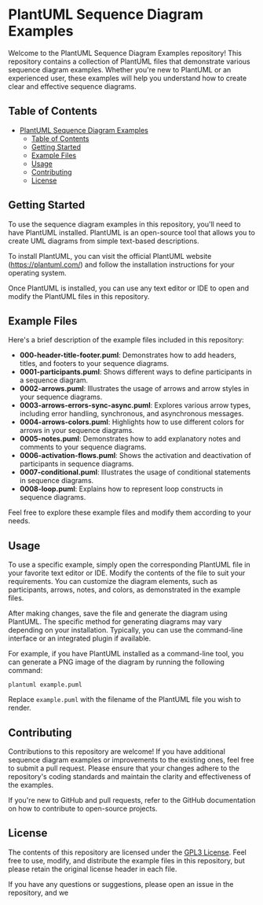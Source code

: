 # PlantUML Sequence Diagram Examples

Welcome to the PlantUML Sequence Diagram Examples repository! This repository contains a collection of PlantUML files that demonstrate various sequence diagram examples. Whether you're new to PlantUML or an experienced user, these examples will help you understand how to create clear and effective sequence diagrams.

## Table of Contents

- [PlantUML Sequence Diagram Examples](#plantuml-sequence-diagram-examples)
  - [Table of Contents](#table-of-contents)
  - [Getting Started](#getting-started)
  - [Example Files](#example-files)
  - [Usage](#usage)
  - [Contributing](#contributing)
  - [License](#license)

## Getting Started

To use the sequence diagram examples in this repository, you'll need to have PlantUML installed. PlantUML is an open-source tool that allows you to create UML diagrams from simple text-based descriptions.

To install PlantUML, you can visit the official PlantUML website (https://plantuml.com/) and follow the installation instructions for your operating system.

Once PlantUML is installed, you can use any text editor or IDE to open and modify the PlantUML files in this repository.

## Example Files

Here's a brief description of the example files included in this repository:

- **000-header-title-footer.puml**: Demonstrates how to add headers, titles, and footers to your sequence diagrams.
- **0001-participants.puml**: Shows different ways to define participants in a sequence diagram.
- **0002-arrows.puml**: Illustrates the usage of arrows and arrow styles in your sequence diagrams.
- **0003-arrows-errors-sync-async.puml**: Explores various arrow types, including error handling, synchronous, and asynchronous messages.
- **0004-arrows-colors.puml**: Highlights how to use different colors for arrows in your sequence diagrams.
- **0005-notes.puml**: Demonstrates how to add explanatory notes and comments to your sequence diagrams.
- **0006-activation-flows.puml**: Shows the activation and deactivation of participants in sequence diagrams.
- **0007-conditional.puml**: Illustrates the usage of conditional statements in sequence diagrams.
- **0008-loop.puml**: Explains how to represent loop constructs in sequence diagrams.

Feel free to explore these example files and modify them according to your needs.

## Usage

To use a specific example, simply open the corresponding PlantUML file in your favorite text editor or IDE. Modify the contents of the file to suit your requirements. You can customize the diagram elements, such as participants, arrows, notes, and colors, as demonstrated in the example files.

After making changes, save the file and generate the diagram using PlantUML. The specific method for generating diagrams may vary depending on your installation. Typically, you can use the command-line interface or an integrated plugin if available.

For example, if you have PlantUML installed as a command-line tool, you can generate a PNG image of the diagram by running the following command:

```
plantuml example.puml
```

Replace `example.puml` with the filename of the PlantUML file you wish to render.

## Contributing

Contributions to this repository are welcome! If you have additional sequence diagram examples or improvements to the existing ones, feel free to submit a pull request. Please ensure that your changes adhere to the repository's coding standards and maintain the clarity and effectiveness of the examples.

If you're new to GitHub and pull requests, refer to the GitHub documentation on how to contribute to open-source projects.

## License

The contents of this repository are licensed under the [GPL3 License](LICENSE). Feel free to use, modify, and distribute the example files in this repository, but please retain the original license header in each file.

If you have any questions or suggestions, please open an issue in the repository, and we
